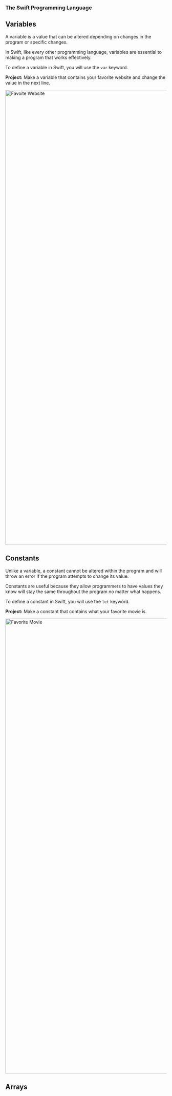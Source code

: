 ### The Swift Programming Language

## Variables

A variable is a value that can be altered depending on changes in the program or specific changes.

In Swift, like every other programming language, variables are essential to making a program that works effectively.

To define a variable in Swift, you will use the ````var```` keyword.

**Project:** Make a variable that contains your favorite website and change the value in the next line.

<img width="1420" alt="Favoite Website" src="https://user-images.githubusercontent.com/101684827/192933283-f247b1f4-5532-48e0-ab26-650bbaacb71d.png">

## Constants

Unlike a variable, a constant cannot be altered within the program and will throw an error if the program attempts to change its value.

Constants are useful because they allow programmers to have values they know will stay the same throughout the program no matter what happens.

To define a constant in Swift, you will use the ````let```` keyword.

**Project:** Make a constant that contains what your favorite movie is.

<img width="1420" alt="Favorite Movie" src="https://user-images.githubusercontent.com/101684827/192932988-43fe1fe9-d82f-4373-a98c-84f924e3a173.png">


## Arrays
